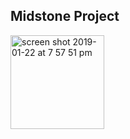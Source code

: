 ## Midstone Project 
<img width="150" alt="screen shot 2019-01-22 at 7 57 51 pm" src="https://user-images.githubusercontent.com/17530309/51715980-8f6ec180-2000-11e9-8f3f-71fa25588ff7.png">

